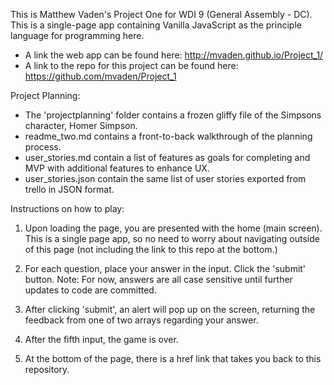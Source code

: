 This is Matthew Vaden's Project One for WDI 9 (General Assembly - DC). This is a single-page app containing Vanilla JavaScript as the principle language for programming here.

- A link the web app can be found here: http://mvaden.github.io/Project_1/
- A link to the repo for this project can be found here: https://github.com/mvaden/Project_1

Project Planning:
- The 'projectplanning' folder contains a frozen gliffy file of the Simpsons character, Homer Simpson.
- readme_two.md contains a front-to-back walkthrough of the planning process.
- user_stories.md contain a list of features as goals for completing and MVP with additional features to enhance UX.
- user_stories.json contain the same list of user stories exported from trello in JSON format.


Instructions on how to play:
1. Upon loading the page, you are presented with the home (main screen). This is a single page app, so no need to worry about navigating outside of this page (not including the link to this repo at the bottom.)

2. For each question, place your answer in the input. Click the 'submit' button. Note: For now, answers are all case sensitive until further updates to code are committed.

3. After clicking 'submit', an alert will pop up on the screen, returning the feedback from one of two arrays regarding your answer.

4. After the fifth input, the game is over.

5. At the bottom of the page, there is a href link that takes you back to this repository.

